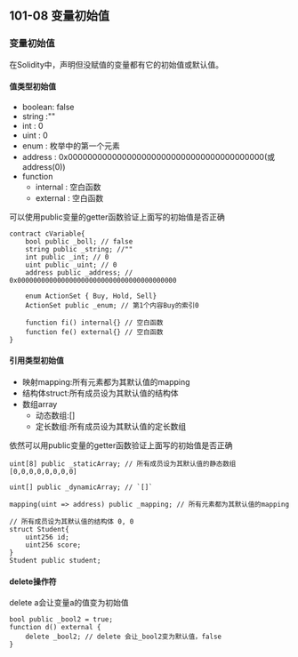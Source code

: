 ## 101-08 变量初始值

### 变量初始值
在Solidity中，声明但没赋值的变量都有它的初始值或默认值。

#### 值类型初始值
- boolean: false
- string :""
- int : 0
- uint : 0
- enum : 枚举中的第一个元素
- address : 0x0000000000000000000000000000000000000000(或address(0))
- function 
    - internal : 空白函数
    - external : 空白函数

可以使用public变量的getter函数验证上面写的初始值是否正确
```solidity
contract cVariable{
    bool public _boll; // false
    string public _string; //""
    int public _int; // 0
    uint public _uint; // 0
    address public _address; // 0x0000000000000000000000000000000000000000

    enum ActionSet { Buy, Hold, Sell}
    ActionSet public _enum; // 第1个内容Buy的索引0

    function fi() internal{} // 空白函数
    function fe() external{} // 空白函数 
}
```
#### 引用类型初始值

- 映射mapping:所有元素都为其默认值的mapping
- 结构体struct:所有成员设为其默认值的结构体
- 数组array
    - 动态数组:[]
    - 定长数组:所有成员设为其默认值的定长数组

依然可以用public变量的getter函数验证上面写的初始值是否正确
```solidity
uint[8] public _staticArray; // 所有成员设为其默认值的静态数组[0,0,0,0,0,0,0,0]

uint[] public _dynamicArray; // `[]`

mapping(uint => address) public _mapping; // 所有元素都为其默认值的mapping

// 所有成员设为其默认值的结构体 0, 0
struct Student{
    uint256 id;
    uint256 score; 
}
Student public student;
```

#### delete操作符
delete a会让变量a的值变为初始值
```solidity
bool public _bool2 = true; 
function d() external {
    delete _bool2; // delete 会让_bool2变为默认值，false
}
```